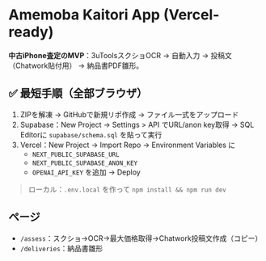 # Amemoba Kaitori App (Vercel-ready)

**中古iPhone査定のMVP**：3uToolsスクショOCR → 自動入力 → 投稿文（Chatwork貼付用） → 納品書PDF雛形。

## ✅ 最短手順（全部ブラウザ）
1. ZIPを解凍 → GitHubで新規リポ作成 → ファイル一式をアップロード
2. Supabase：New Project → Settings > API でURL/anon key取得 → SQL Editorに `supabase/schema.sql` を貼って実行
3. Vercel：New Project → Import Repo → Environment Variables に
   - `NEXT_PUBLIC_SUPABASE_URL`
   - `NEXT_PUBLIC_SUPABASE_ANON_KEY`
   - `OPENAI_API_KEY`
   を追加 → Deploy

> ローカル：`.env.local` を作って `npm install && npm run dev`

## ページ
- `/assess`：スクショ→OCR→最大価格取得→Chatwork投稿文作成（コピー）
- `/deliveries`：納品書雛形
